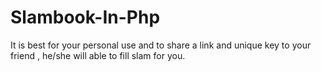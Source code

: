 # Slambook-In-Php
It is best for your personal use and to share a link and unique key to your friend , he/she will able to fill slam for you.
